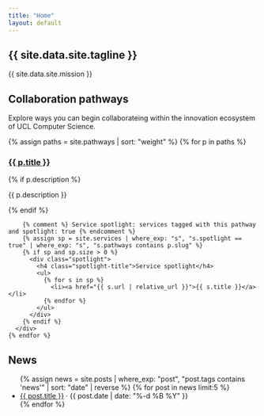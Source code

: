 ```yaml
---
title: "Home"
layout: default
---
```

<section class="home-intro">
  <h1>{{ site.data.site.tagline }}</h1>
  <p>{{ site.data.site.mission }}</p>
</section>

<section class="home-pathways">
  <h2>Collaboration pathways</h2>
  <p>
  Explore ways you can begin collaborateing within the innovation ecosystem of UCL Computer Science.
  </p>
  <div class="grid">
    {% assign paths = site.pathways | sort: "weight" %}
    {% for p in paths %}
      <div class="card">
        <h3><a href="{{ p.url | relative_url }}">{{ p.title }}</a></h3>
        {% if p.description %}<p>{{ p.description }}</p>{% endif %}

        {% comment %} Service spotlight: services tagged with this pathway and spotlight: true {% endcomment %}
        {% assign sp = site.services | where_exp: "s", "s.spotlight == true" | where_exp: "s", "s.pathways contains p.slug" %}
        {% if sp and sp.size > 0 %}
          <div class="spotlight">
            <h4 class="spotlight-title">Service spotlight</h4>
            <ul>
              {% for s in sp %}
                <li><a href="{{ s.url | relative_url }}">{{ s.title }}</a></li>
              {% endfor %}
            </ul>
          </div>
        {% endif %}
      </div>
    {% endfor %}
  </div>
</section>

<section class="home-news">
  <h2>News</h2>
  <ul class="news-list">
    {% assign news = site.posts | where_exp: "post", "post.tags contains 'news'" | sort: "date" | reverse %}
    {% for post in news limit:5 %}
      <li>
        <a href="{{ post.url | relative_url }}">{{ post.title }}</a>
        <time datetime="{{ post.date | date_to_xmlschema }}"> · {{ post.date | date: "%-d %B %Y" }}</time>
      </li>
    {% endfor %}
  </ul>
</section>
